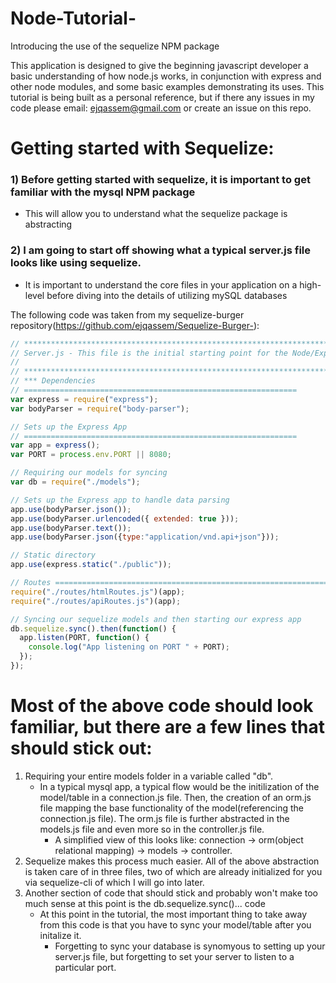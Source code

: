 # Node-Tutorial-
Introducing the use of the sequelize NPM package 

This application is designed to give the beginning javascript developer a basic understanding of how node.js works, in conjunction with express and other node modules, and some basic examples demonstrating its uses. This tutorial is being built as a personal reference, but if there any issues in my code please email: ejqassem@gmail.com or create an issue on this repo. 

# Getting started with Sequelize: 
### 1) Before getting started with sequelize, it is important to get familiar with the mysql NPM package 
  - This will allow you to understand what the sequelize package is abstracting 

### 2) I am going to start off showing what a typical server.js file looks like using sequelize. 
  - It is important to understand the core files in your application on a high-level before diving into the details of utilizing mySQL databases
  
The following code was taken from my sequelize-burger repository(https://github.com/ejqassem/Sequelize-Burger-): 
```javascript 
// *****************************************************************************
// Server.js - This file is the initial starting point for the Node/Express server.
//
// ******************************************************************************
// *** Dependencies
// =============================================================
var express = require("express");
var bodyParser = require("body-parser");

// Sets up the Express App
// =============================================================
var app = express();
var PORT = process.env.PORT || 8080;

// Requiring our models for syncing
var db = require("./models");

// Sets up the Express app to handle data parsing
app.use(bodyParser.json());
app.use(bodyParser.urlencoded({ extended: true }));
app.use(bodyParser.text());
app.use(bodyParser.json({type:"application/vnd.api+json"}));

// Static directory
app.use(express.static("./public"));

// Routes =============================================================
require("./routes/htmlRoutes.js")(app);
require("./routes/apiRoutes.js")(app);

// Syncing our sequelize models and then starting our express app
db.sequelize.sync().then(function() {
  app.listen(PORT, function() {
    console.log("App listening on PORT " + PORT);
  });
});
```
# Most of the above code should look familiar, but there are a few lines that should stick out: 
1) Requiring your entire models folder in a variable called "db". 
   - In a typical mysql app, a typical flow would be the initilization of the model/table in a connection.js file. Then, the creation of an orm.js file mapping the base functionality of the model(referencing the connection.js file). The orm.js file is further abstracted in the models.js file and even more so in the controller.js file. 
      - A simplified view of this looks like: connection -> orm(object relational mapping) -> models -> controller. 
2) Sequelize makes this process much easier. All of the above abstraction is taken care of in three files, two of which are already initialized for you via sequelize-cli of which I will go into later. 
3) Another section of code that should stick and probably won't make too much sense at this point is the db.sequelize.sync()... code 
    - At this point in the tutorial, the most important thing to take away from this code is that you have to sync your model/table after you initalize it. 
        - Forgetting to sync your database is synomyous to setting up your server.js file, but forgetting to set your server to listen to a particular port. 
